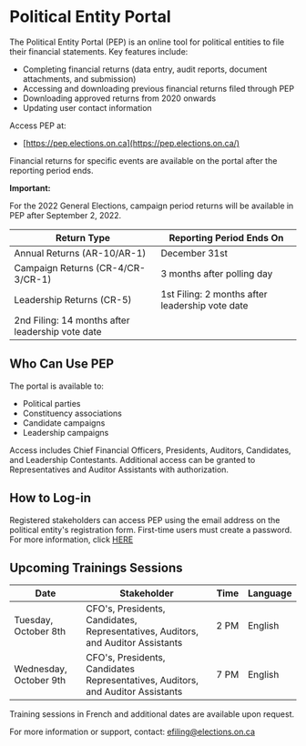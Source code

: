 ﻿# Political Entity Portal

The Political Entity Portal (PEP) is an online tool for political entities to file their financial statements. Key features include:

- Completing financial returns (data entry, audit reports, document attachments, and submission)
- Accessing and downloading previous financial returns filed through PEP
- Downloading approved returns from 2020 onwards
- Updating user contact information

Access PEP at:
- [https://pep.elections.on.ca](https://pep.elections.on.ca/)

Financial returns for specific events are available on the portal after the reporting period ends.

**Important:**

For the 2022 General Elections, campaign period returns will be available in PEP after September 2, 2022.

**Return Type** | **Reporting Period Ends On**
------- | --------
Annual Returns (AR-10/AR-1) | December 31st
Campaign Returns (CR-4/CR-3/CR-1) | 3 months after polling day
Leadership Returns (CR-5) | 1st Filing: 2 months after leadership vote date
| 2nd Filing: 14 months after leadership vote date

## Who Can Use PEP

The portal is available to:

- Political parties
- Constituency associations
- Candidate campaigns
- Leadership campaigns

Access includes Chief Financial Officers, Presidents, Auditors, Candidates, and Leadership Contestants. Additional access can be granted to Representatives and Auditor Assistants with authorization.

## How to Log-in

Registered stakeholders can access PEP using the email address on the political entity's registration form. First-time users must create a password. For more information, click [HERE](https://www.elections.on.ca/content/dam/NGW/sitecontent/2022/compliance/PEP%20How%20to%20Sign%20up%20and%20Log%20in%20EN.pdf)

## Upcoming Trainings Sessions

| Date | Stakeholder | Time | Language |
|---|---|---|---|
| Tuesday, October 8th | CFO's, Presidents, Candidates, Representatives, Auditors, and Auditor Assistants | 2 PM | English |
| Wednesday, October 9th | CFO's, Presidents, Candidates Representatives, Auditors, and Auditor Assistants | 7 PM | English |

Training sessions in French and additional dates are available upon request.

For more information or support, contact: [efiling@elections.on.ca](mailto:efiling@elections.on.ca)
